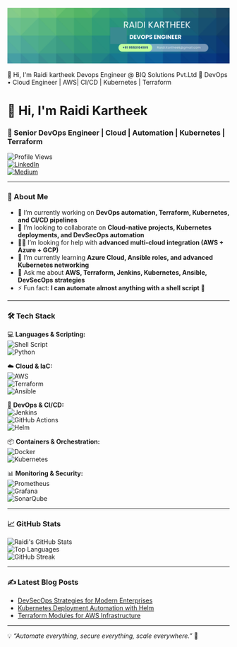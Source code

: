 ![alt text](<Blue Green Geometric Company LinkedIn Banner.png>)

👋 Hi, I'm Raidi kartheek
Devops Engineer  @ BIQ Solutions Pvt.Ltd
🚀 DevOps • Cloud Engineer | AWS| CI/CD | Kubernetes | Terraform 




# 👋 Hi, I'm Raidi Kartheek  

### 🚀 Senior DevOps Engineer | Cloud | Automation | Kubernetes | Terraform  

![Profile Views](https://komarev.com/ghpvc/?username=Raidi13&label=Profile%20Views&color=blue&style=flat)  
[![LinkedIn](https://img.shields.io/badge/LinkedIn-blue?logo=linkedin&logoColor=white)](https://www.linkedin.com/in/raidi-kartheek/)  
[![Medium](https://img.shields.io/badge/Medium-black?logo=medium&logoColor=white)](https://medium.com/@Raidi13)  

---

### 🌟 About Me  

- 🔭 I’m currently working on **DevOps automation, Terraform, Kubernetes, and CI/CD pipelines**  
- 🤝 I’m looking to collaborate on **Cloud-native projects, Kubernetes deployments, and DevSecOps automation**  
- 👨‍💻 I’m looking for help with **advanced multi-cloud integration (AWS + Azure + GCP)**  
- 🌱 I’m currently learning **Azure Cloud, Ansible roles, and advanced Kubernetes networking**  
- 💬 Ask me about **AWS, Terraform, Jenkins, Kubernetes, Ansible, DevSecOps strategies**  
- ⚡ Fun fact: **I can automate almost anything with a shell script 🚀**  

---

### 🛠️ Tech Stack  

💻 **Languages & Scripting:**  
![Shell Script](https://img.shields.io/badge/Shell_Script-black?logo=gnu-bash&logoColor=white)  
![Python](https://img.shields.io/badge/Python-3670A0?logo=python&logoColor=ffdd54)  

☁️ **Cloud & IaC:**  
![AWS](https://img.shields.io/badge/AWS-orange?logo=amazon-aws&logoColor=white)  
![Terraform](https://img.shields.io/badge/Terraform-623ce4?logo=terraform&logoColor=white)  
![Ansible](https://img.shields.io/badge/Ansible-EE0000?logo=ansible&logoColor=white)  

🚀 **DevOps & CI/CD:**  
![Jenkins](https://img.shields.io/badge/Jenkins-D24939?logo=jenkins&logoColor=white)  
![GitHub Actions](https://img.shields.io/badge/GitHub_Actions-2088FF?logo=github-actions&logoColor=white)  
![Helm](https://img.shields.io/badge/Helm-0F1689?logo=helm&logoColor=white)  

📦 **Containers & Orchestration:**  
![Docker](https://img.shields.io/badge/Docker-2496ED?logo=docker&logoColor=white)  
![Kubernetes](https://img.shields.io/badge/Kubernetes-326ce5?logo=kubernetes&logoColor=white)  

📊 **Monitoring & Security:**  
![Prometheus](https://img.shields.io/badge/Prometheus-E6522C?logo=prometheus&logoColor=white)  
![Grafana](https://img.shields.io/badge/Grafana-F46800?logo=grafana&logoColor=white)  
![SonarQube](https://img.shields.io/badge/SonarQube-4E9BCD?logo=sonarqube&logoColor=white)  

---

### 📈 GitHub Stats  

![Raidi's GitHub Stats](https://github-readme-stats.vercel.app/api?username=Raidi13&show_icons=true&theme=tokyonight)  
![Top Languages](https://github-readme-stats.vercel.app/api/top-langs/?username=Raidi13&layout=compact&theme=tokyonight)  
![GitHub Streak](https://streak-stats.demolab.com?user=Raidi13&theme=tokyonight&hide_border=true)  

---

### ✍️ Latest Blog Posts  
<!-- BLOG-POST-LIST:START -->
- [DevSecOps Strategies for Modern Enterprises](https://medium.com/@Raidi13)  
- [Kubernetes Deployment Automation with Helm](https://medium.com/@Raidi13)  
- [Terraform Modules for AWS Infrastructure](https://medium.com/@Raidi13)  
<!-- BLOG-POST-LIST:END -->  

---

💡 *“Automate everything, secure everything, scale everywhere.”* 🚀  

